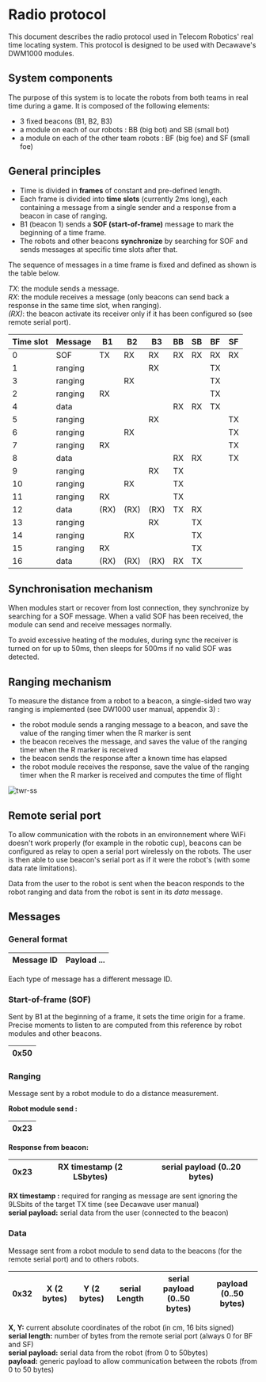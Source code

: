 # Radio protocol
This document describes the radio protocol used in Telecom Robotics' real time
locating system. This protocol is designed to be used with Decawave's DWM1000
modules.

## System components

The purpose of this system is to locate the robots from both teams in real time
during a game. It is composed of the following elements:

* 3 fixed beacons (B1, B2, B3)
* a module on each of our robots : BB (big bot) and SB (small bot)
* a module on each of the other team robots : BF (big foe) and SF (small foe)

## General principles

* Time is divided in **frames** of constant and pre-defined length.
* Each frame is divided into **time slots** (currently 2ms long), each containing
a message from a single sender and a response from a beacon in case of ranging.
* B1 (beacon 1) sends a **SOF (start-of-frame)** message to mark the beginning of a
time frame.
* The robots and other beacons **synchronize** by searching for SOF and sends messages
at specific time slots after that.

The sequence of messages in a time frame is fixed and defined as shown is the
table below.

*TX*: the module sends a message. <br>
*RX*: the module receives a message (only beacons can send back a response in
the same time slot, when ranging). <br>
*(RX)*: the beacon activate its receiver only if it has been configured so
(see remote serial port). <br>


| Time slot | Message | B1 | B2 | B3 | BB | SB | BF | SF |
|-----------|---------|----|----|----|----|----|----|----|
| 0         | SOF     | TX | RX | RX | RX | RX | RX | RX |
| 1         | ranging |    |    | RX |    |    | TX |    |
| 3         | ranging |    | RX |    |    |    | TX |    |
| 2         | ranging | RX |    |    |    |    | TX |    |
| 4         | data    |    |    |    | RX | RX | TX |    |
| 5         | ranging |    |    | RX |    |    |    | TX |
| 6         | ranging |    | RX |    |    |    |    | TX |
| 7         | ranging | RX |    |    |    |    |    | TX |
| 8         | data    |    |    |    | RX | RX |    | TX |
| 9         | ranging |    |    | RX | TX |    |    |    |
| 10        | ranging |    | RX |    | TX |    |    |    |
| 11        | ranging | RX |    |    | TX |    |    |    |
| 12        | data    |(RX)|(RX)|(RX)| TX | RX |    |    |
| 13        | ranging |    |    | RX |    | TX |    |    |
| 14        | ranging |    | RX |    |    | TX |    |    |
| 15        | ranging | RX |    |    |    | TX |    |    |
| 16        | data    |(RX)|(RX)|(RX)| RX | TX |    |    |


## Synchronisation mechanism

When modules start or recover from lost connection, they synchronize by searching
for a SOF message. When a valid SOF has been received, the module can send and
receive messages normally.

To avoid excessive heating of the modules, during sync the receiver is turned on
for up to 50ms, then sleeps for 500ms if no valid SOF was detected.


## Ranging mechanism

To measure the distance from a robot to a beacon, a single-sided two way ranging
is implemented (see DW1000 user manual, appendix 3) :

* the robot module sends a ranging message to a beacon, and save the value of the
ranging timer when the R marker is sent
* the beacon receives the message, and saves the value of the ranging timer
when the R marker is received
* the beacon sends the response after a known time has elapsed
* the robot module receives the response, save the value of the ranging timer
when the R marker is received and computes the time of flight

![twr-ss](https://raw.githubusercontent.com/TelecomParistoc/Beacons/twr-ss.jpeg)

## Remote serial port

To allow communication with the robots in an environnement where WiFi doesn't work
properly (for example in the robotic cup), beacons can be configured as relay to
open a serial port wirelessly on the robots. The user is then able to use beacon's
serial port as if it were the robot's (with some data rate limitations).

Data from the user to the robot is sent when the beacon responds to the robot
ranging and data from the robot is sent in its *data* message.

## Messages

### General format

| Message ID | Payload ... |
|------------|-------------|

Each type of message has a different message ID.


### Start-of-frame (SOF)

Sent by B1 at the beginning of a frame, it sets the time origin for a frame.
Precise moments to listen to are computed from this reference by robot modules and other beacons.

| 0x50 |
|------|


### Ranging

Message sent by a robot module to do a distance measurement.

**Robot module send :**

| 0x23 |
|------|

**Response from beacon:**

| 0x23 | RX timestamp (2 LSbytes) | serial payload (0..20 bytes) |
| ---- | ------------------------ | ---------------------------- |

**RX timestamp :** required for ranging as message are sent ignoring the 9LSbits of the target TX time (see Decawave user manual) <br>
**serial payload:** serial data from the user (connected to the beacon)

### Data

Message sent from a robot module to send data to the beacons (for the remote
serial port) and to others robots.

| 0x32 | X (2 bytes) | Y (2 bytes) | serial Length | serial payload (0..50 bytes) | payload (0..50 bytes) |
| ---- | ----------- | ----------- | ------------- | ---------------------------- | --------------------- |

**X, Y:** current absolute coordinates of the robot (in cm, 16 bits signed)<br>
**serial length:** number of bytes from the remote serial port (always 0 for BF and SF) <br>
**serial payload:** serial data from the robot (from 0 to 50bytes) <br>
**payload:** generic payload to allow communication between the robots (from 0 to 50 bytes)
